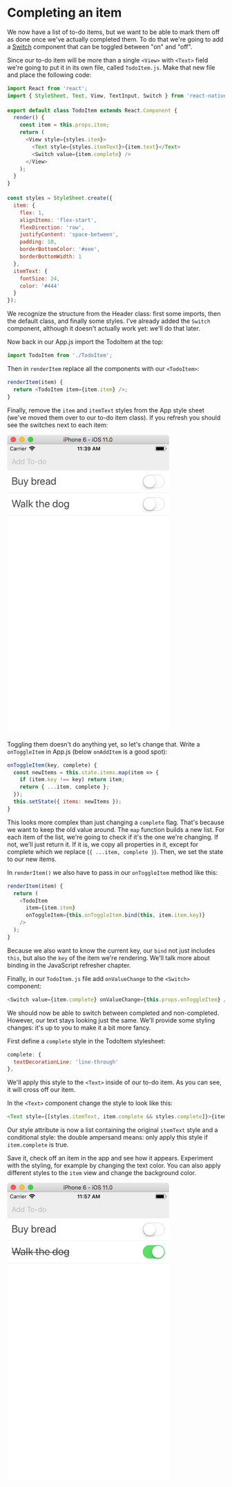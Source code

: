 # Completing an item

We now have a list of to-do items, but we want to be able to mark them off as done once we've actually completed them. To do that we're going to add a [Switch](https://facebook.github.io/react-native/docs/switch.html) component that can be toggled between "on" and "off".

Since our to-do item will be more than a single `<View>` with `<Text>` field we're going to put it in its own file, called `TodoItem.js`. Make that new file and place the following code:

```js
import React from 'react';
import { StyleSheet, Text, View, TextInput, Switch } from 'react-native';

export default class TodoItem extends React.Component {
  render() {
    const item = this.props.item;
    return (
      <View style={styles.item}>
        <Text style={styles.itemText}>{item.text}</Text>
        <Switch value={item.complete} />
      </View>
    );
  }
}

const styles = StyleSheet.create({
  item: {
    flex: 1,
    alignItems: 'flex-start',
    flexDirection: 'row',
    justifyContent: 'space-between',
    padding: 10,
    borderBottomColor: '#eee',
    borderBottomWidth: 1
  },
  itemText: {
    fontSize: 24,
    color: '#444'
  }
});
```

We recognize the structure from the Header class: first some imports, then the default class, and finally some styles. I've already added the `Switch` component, although it doesn't actually work yet: we'll do that later.

Now back in our App.js import the TodoItem at the top:

```js
import TodoItem from './TodoItem';
```

Then in `renderItem` replace all the components with our `<TodoItem>`:

```js
renderItem(item) {
  return <TodoItem item={item.item} />;
}
```

Finally, remove the `item` and `itemText` styles from the App style sheet \(we've moved them over to our to-do item class\). If you refresh you should see the switches next to each item:

![](quasitodo-switch.png)

Toggling them doesn't do anything yet, so let's change that. Write a `onToggleItem` in App.js \(below `onAddItem` is a good spot\):

```js
onToggleItem(key, complete) {
  const newItems = this.state.items.map(item => {
    if (item.key !== key) return item;
    return { ...item, complete };
  });
  this.setState({ items: newItems });
}
```

This looks more complex than just changing a `complete` flag. That's because we want to keep the old value around. The `map` function builds a new list. For each item of the list, we're going to check if it's the one we're changing. If not, we'll just return it. If it is, we copy all properties in it, except for complete which we replace \(`{ ...item, complete }`\).  Then, we set the state to our new items.

In `renderItem()` we also have to pass in our `onToggleItem` method like this:

```js
renderItem(item) {
  return (
    <TodoItem
      item={item.item}
      onToggleItem={this.onToggleItem.bind(this, item.item.key)}
    />
  );
}
```

Because we also want to know the current key, our `bind` not just includes `this`, but also the `key` of the item we're rendering. We'll talk more about binding in the JavaScript refresher chapter.

Finally, in our `TodoItem.js` file add `onValueChange` to the `<Switch>` component:

```js
<Switch value={item.complete} onValueChange={this.props.onToggleItem} />
```

We should now be able to switch between completed and non-completed. However, our text stays looking just the same. We'll provide some styling changes: it's up to you to make it a bit more fancy.

First define a `complete` style in the TodoItem stylesheet:

```js
complete: {
  textDecorationLine: 'line-through'
},
```

We'll apply this style to the `<Text>` inside of our to-do item. As you can see, it will cross off our item.

In the `<Text>` component change the style to look like this:

```js
<Text style={[styles.itemText, item.complete && styles.complete]}>{item.text}</Text>
```

Our style attribute is now a list containing the original `itemText` style and a conditional style: the double ampersand means: only apply this style if `item.complete` is true.

Save it, check off an item in the app and see how it appears. Experiment with the styling, for example by changing the text color. You can also apply different styles to the `item` view and change the background color.

![](quasitodo-line-through.png)
